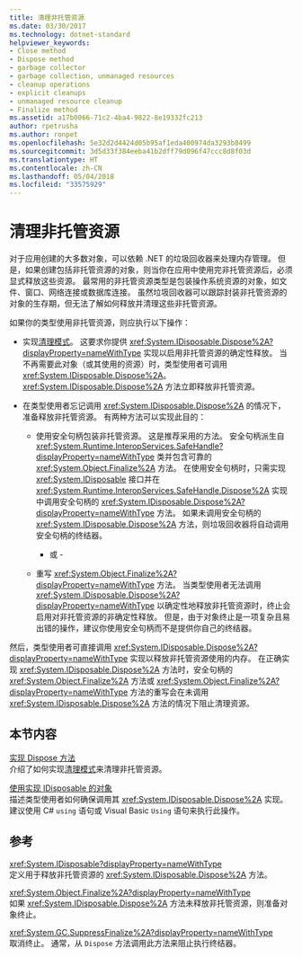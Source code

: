 ```yaml
---
title: 清理非托管资源
ms.date: 03/30/2017
ms.technology: dotnet-standard
helpviewer_keywords:
- Close method
- Dispose method
- garbage collector
- garbage collection, unmanaged resources
- cleanup operations
- explicit cleanups
- unmanaged resource cleanup
- Finalize method
ms.assetid: a17b0066-71c2-4ba4-9822-8e19332fc213
author: rpetrusha
ms.author: ronpet
ms.openlocfilehash: 5e32d2d4424d05b95af1eda400974da3293b8499
ms.sourcegitcommit: 3d5d33f384eeba41b2dff79d096f47ccc8d8f03d
ms.translationtype: HT
ms.contentlocale: zh-CN
ms.lasthandoff: 05/04/2018
ms.locfileid: "33575929"
---
```

# <a name="cleaning-up-unmanaged-resources"></a>清理非托管资源
对于应用创建的大多数对象，可以依赖 .NET 的垃圾回收器来处理内存管理。 但是，如果创建包括非托管资源的对象，则当你在应用中使用完非托管资源后，必须显式释放这些资源。 最常用的非托管资源类型是包装操作系统资源的对象，如文件、窗口、网络连接或数据库连接。 虽然垃圾回收器可以跟踪封装非托管资源的对象的生存期，但无法了解如何释放并清理这些非托管资源。  
  
 如果你的类型使用非托管资源，则应执行以下操作：  
  
-   实现[清理模式](../../../docs/standard/design-guidelines/dispose-pattern.md)。 这要求你提供 <xref:System.IDisposable.Dispose%2A?displayProperty=nameWithType> 实现以启用非托管资源的确定性释放。 当不再需要此对象（或其使用的资源）时，类型使用者可调用 <xref:System.IDisposable.Dispose%2A>。 <xref:System.IDisposable.Dispose%2A> 方法立即释放非托管资源。  
  
-   在类型使用者忘记调用 <xref:System.IDisposable.Dispose%2A> 的情况下，准备释放非托管资源。 有两种方法可以实现此目的：  
  
    -   使用安全句柄包装非托管资源。 这是推荐采用的方法。 安全句柄派生自 <xref:System.Runtime.InteropServices.SafeHandle?displayProperty=nameWithType> 类并包含可靠的 <xref:System.Object.Finalize%2A> 方法。 在使用安全句柄时，只需实现 <xref:System.IDisposable> 接口并在 <xref:System.Runtime.InteropServices.SafeHandle.Dispose%2A> 实现中调用安全句柄的 <xref:System.IDisposable.Dispose%2A?displayProperty=nameWithType> 方法。 如果未调用安全句柄的 <xref:System.IDisposable.Dispose%2A> 方法，则垃圾回收器将自动调用安全句柄的终结器。  
  
         - 或 -  
  
    -   重写 <xref:System.Object.Finalize%2A?displayProperty=nameWithType> 方法。 当类型使用者无法调用 <xref:System.IDisposable.Dispose%2A?displayProperty=nameWithType> 以确定性地释放非托管资源时，终止会启用对非托管资源的非确定性释放。 但是，由于对象终止是一项复杂且易出错的操作，建议你使用安全句柄而不是提供你自己的终结器。  
  
 然后，类型使用者可直接调用 <xref:System.IDisposable.Dispose%2A?displayProperty=nameWithType> 实现以释放非托管资源使用的内存。 在正确实现 <xref:System.IDisposable.Dispose%2A> 方法时，安全句柄的 <xref:System.Object.Finalize%2A> 方法或 <xref:System.Object.Finalize%2A?displayProperty=nameWithType> 方法的重写会在未调用 <xref:System.IDisposable.Dispose%2A> 方法的情况下阻止清理资源。  
  
## <a name="in-this-section"></a>本节内容  
 [实现 Dispose 方法](../../../docs/standard/garbage-collection/implementing-dispose.md)  
 介绍了如何实现[清理模式](../../../docs/standard/design-guidelines/dispose-pattern.md)来清理非托管资源。  
  
 [使用实现 IDisposable 的对象](../../../docs/standard/garbage-collection/using-objects.md)  
 描述类型使用者如何确保调用其 <xref:System.IDisposable.Dispose%2A> 实现。 建议使用 C# `using` 语句或 Visual Basic `Using` 语句来执行此操作。  
  
## <a name="reference"></a>参考  
 <xref:System.IDisposable?displayProperty=nameWithType>  
 定义用于释放非托管资源的 <xref:System.IDisposable.Dispose%2A> 方法。  
  
 <xref:System.Object.Finalize%2A?displayProperty=nameWithType>  
 如果 <xref:System.IDisposable.Dispose%2A> 方法未释放非托管资源，则准备对象终止。  
  
 <xref:System.GC.SuppressFinalize%2A?displayProperty=nameWithType>  
 取消终止。 通常，从 `Dispose` 方法调用此方法来阻止执行终结器。
